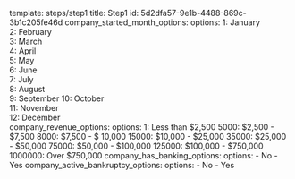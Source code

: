 template: steps/step1
title: Step1
id: 5d2dfa57-9e1b-4488-869c-3b1c205fe46d
company_started_month_options:
   options:
     1: January      
     2: February      
     3: March      
     4: April      
     5: May      
     6: June      
     7: July      
     8: August      
     9: September
     10: October     
     11: November     
     12: December  
company_revenue_options:
  options:
     1: Less than $2,500
     5000: $2,500 - $7,500
     8000: $7,500 - $ 10,000
     15000: $10,000 - $25,000
     35000: $25,000 - $50,000
     75000: $50,000 - $100,000
     125000: $100,000 - $750,000
     1000000: Over $750,000
company_has_banking_options:
  options:
     - No
     - Yes
company_active_bankruptcy_options:
  options:
     - No
     - Yes